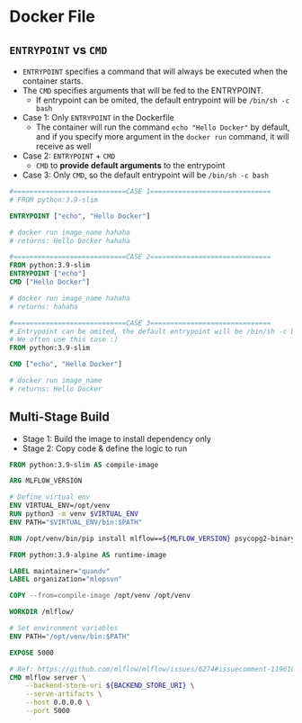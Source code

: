# Docker File

## `ENTRYPOINT` vs `CMD`

- `ENTRYPOINT` specifies a command that will always be executed when the container starts.
- The `CMD` specifies arguments that will be fed to the ENTRYPOINT.
  - If entrypoint can be omited, the default entrypoint will be `/bin/sh -c bash`
- Case 1: Only `ENTRYPOINT` in the Dockerfile
  - The container will run the command `echo "Hello Docker"` by default, and if you specify more argument in the `docker run` command, it will receive as well
- Case 2: `ENTRYPOINT` + `CMD`
  - `CMD` to **provide default arguments** to the entrypoint
- Case 3: Only `CMD`, so the default entrypoint will be `/bin/sh -c bash`

```Dockerfile
#============================CASE 1==============================
# FROM python:3.9-slim

ENTRYPOINT ["echo", "Hello Docker"]

# docker run image_name hahaha
# returns: Hello Docker hahaha

#============================CASE 2==============================
FROM python:3.9-slim
ENTRYPOINT ["echo"]
CMD ["Hello Docker"]

# docker run image_name hahaha
# returns: hahaha

#============================CASE 3==============================
# Entrypoint can be omited, the default entrypoint will be /bin/sh -c bash
# We often use this case :)
FROM python:3.9-slim

CMD ["echo", "Hello Docker"]

# docker run image_name
# returns: Hello Docker
```

## Multi-Stage Build

- Stage 1: Build the image to install dependency only
- Stage 2: Copy code & define the logic to run

```Dockerfile
FROM python:3.9-slim AS compile-image

ARG MLFLOW_VERSION

# Define virtual env
ENV VIRTUAL_ENV=/opt/venv
RUN python3 -m venv $VIRTUAL_ENV
ENV PATH="$VIRTUAL_ENV/bin:$PATH"

RUN /opt/venv/bin/pip install mlflow==${MLFLOW_VERSION} psycopg2-binary charset-normalizer==2.1.0

FROM python:3.9-alpine AS runtime-image

LABEL maintainer="quandv"
LABEL organization="mlopsvn"

COPY --from=compile-image /opt/venv /opt/venv

WORKDIR /mlflow/

# Set environment variables
ENV PATH="/opt/venv/bin:$PATH"

EXPOSE 5000

# Ref: https://github.com/mlflow/mlflow/issues/6274#issuecomment-1196106372
CMD mlflow server \
    --backend-store-uri ${BACKEND_STORE_URI} \
    --serve-artifacts \
    --host 0.0.0.0 \
    --port 5000
```
